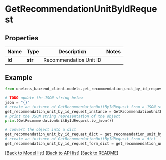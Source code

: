 # GetRecommendationUnitByIdRequest


## Properties

Name | Type | Description | Notes
------------ | ------------- | ------------- | -------------
**id** | **str** | Recommendation Unit ID | 

## Example

```python
from onelens_backend_client.models.get_recommendation_unit_by_id_request import GetRecommendationUnitByIdRequest

# TODO update the JSON string below
json = "{}"
# create an instance of GetRecommendationUnitByIdRequest from a JSON string
get_recommendation_unit_by_id_request_instance = GetRecommendationUnitByIdRequest.from_json(json)
# print the JSON string representation of the object
print(GetRecommendationUnitByIdRequest.to_json())

# convert the object into a dict
get_recommendation_unit_by_id_request_dict = get_recommendation_unit_by_id_request_instance.to_dict()
# create an instance of GetRecommendationUnitByIdRequest from a dict
get_recommendation_unit_by_id_request_form_dict = get_recommendation_unit_by_id_request.from_dict(get_recommendation_unit_by_id_request_dict)
```
[[Back to Model list]](../README.md#documentation-for-models) [[Back to API list]](../README.md#documentation-for-api-endpoints) [[Back to README]](../README.md)


